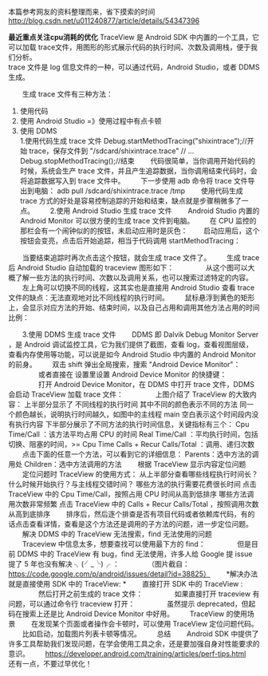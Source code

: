 本篇参考网友的资料整理而来，省下摸索的时间 http://blog.csdn.net/u011240877/article/details/54347396

**最近重点关注cpu消耗的优化**
TraceView 是 Android SDK 中内置的一个工具，它可以加载 trace文件，用图形的形式展示代码的执行时间、次数及调用栈，便于我们分析。<br>
trace 文件是 log 信息文件的一种，可以通过代码，Android Studio，或者 DDMS 生成。<br>

　　生成 trace 文件有三种方法：<br>
1. 使用代码 <br>
2. 使用 Android Studio =》使用过程中有点卡顿<br>
3. 使用 DDMS <br>
1.使用代码生成 trace 文件
Debug.startMethodTracing("shixintrace");//开始 trace，保存文件到 "/sdcard/shixintrace.trace"
// ...
Debug.stopMethodTracing();//结束
　　代码很简单，当你调用开始代码的时候，系统会生产 trace 文件，并且产生追踪数据，当你调用结束代码时，会将追踪数据写入到 trace 文件中。
　　下一步使用 adb 命令将 trace 文件导出到电脑：
adb pull /sdcard/shixintrace.trace /tmp
　　使用代码生成 trace 方式的好处是容易控制追踪的开始和结束，缺点就是步骤稍微多了一点。
　　2.使用 Android Studio 生成 trace 文件
　　Android Studio 内置的 Android Monitor 可以很方便的生成 trace 文件到电脑。
　　在 CPU 监控的那栏会有一个闹钟似的的按钮，未启动应用时是灰色：
　　启动应用后，这个按钮会变亮，点击后开始追踪，相当于代码调用 startMethodTracing：

　　当要结束追踪时再次点击这个按钮，就会生成 trace 文件了。
　　生成 trace 后 Android Studio 自动加载的 traceview 图形如下：
　　
　　从这个图可以大概了解一些方法的执行时间、次数以及调用关系，也可以搜索过滤特定的内容。
　　左上角可以切换不同的线程，这其实也是直接用 Android Studio 查看 trace 文件的缺点：无法直观地对比不同线程的执行时间。
　　鼠标悬浮到黄色的矩形上，会显示对应方法的开始、结束时间，以及自己占用和调用其他方法占用的时间比例：

　　3.使用 DDMS 生成 trace 文件
　　DDMS 即 Dalvik Debug Monitor Server ，是 Android 调试监控工具，它为我们提供了截图，查看 log，查看视图层级，查看内存使用等功能，可以说是如今 Android Studio 中内置的 Android Monitor 的前身。
　　双击 shift 弹出全局搜索，搜索 "Android Device Monitor"：
　　
　　或者直接在 设置里设置 Android Device Monitor 的快捷键：
　　
　　打开 Android Device Monitor，在 DDMS 中打开 trace 文件，DDMS 会启动 TraceView 加载 trace 文件：
　　
　　上图介绍了 TraceView 的大致内容：
上半部分显示了 不同线程的执行时间
其中不同的颜色表示不同的方法
同一个颜色越长，说明执行时间越久，如图中的主线程 main
空白表示这个时间段内没有执行内容
下半部分展示了不同方法的执行时间信息，关键指标有三个：
Cpu Time/Call ：该方法平均占用 CPU 的时间
Real Time/Call ：平均执行时间，包括切换、阻塞的时间，>= Cpu Time
Calls + Recur Calls/Total ：调用、递归次数
　　点击下面的任意一个方法，可以看到它的详细信息：
Parents：选中方法的调用处
Children：选中方法调用的方法
　　根据 TraceView 显示内容定位问题
　　定位问题时 TraceView 的使用方式：
从上半部分查看哪些线程执行时间长？什么时候开始执行？与主线程交错时间？
哪些方法的执行需要花费很长时间
点击 TraceView 中的 Cpu Time/Call，按照占用 CPU 时间从高到低排序
哪些方法调用次数非常频繁
点击 TraceView 中的 Calls + Recur Calls/Total ，按照调用次数从高到底排序
　　排序后，然后逐个排查是否有项目代码或者依赖库代码，有的话点击查看详情，查看是这个方法还是调用的子方法的问题，进一步定位问题。
　　解决 DDMS 中的 TraceView 无法搜索，find 无法使用的问题
　　Traceview 中信息太多，想要查找可以使用最下方的 find：
　　
　　但是目前 DDMS 中的 TraceView 有 bug，find 无法使用，许多人给 Google 提 issue 提了 5 年也没有解决 ╮(╯_╰)╭ ：
　　
　　（图片截自：https://code.google.com/p/android/issues/detail?id=38825）
　　*解决办法就是直接使用 SDK 中的 TraceView: *
　　直接打开 SDK 中的 TraceView :
　　
　　然后打开之前生成的 trace 文件：
　　
　　如果直接打开 traceview 有问题，可以通过命令行 traceview 打开：
　　
　　虽然提示 deprecated，但起码在搜索上还是比 Android Device Monitor 中好用。
　　TraceView 的使用场景
　　在发现某个页面或者操作会卡顿时，可以使用 TraceView 定位问题代码。
　　比如启动，加载图片列表卡顿等情况。
　　总结
　　Android SDK 中提供了许多工具帮助我们发现问题，在学会使用工具之余，还是要加强自身对性能要求的意识。
　　https://developer.android.com/training/articles/perf-tips.html
　　还有一点，不要过早优化！
